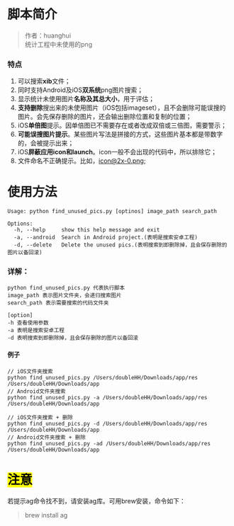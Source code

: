 # 脚本简介

> 作者：huanghui  
> 统计工程中未使用的png

### 特点

1. 可以搜索**xib**文件；
2. 同时支持Android及iOS**双系统**png图片搜索；
3. 显示统计未使用图片**名称及其总大小**，用于评估；
4. **支持删除**搜出来的未使用图片（iOS包括imageset），且不会删除可能误搜的图片。会先保存删除的图片，还会输出删除位置和复制的位置；
5. iOS**单倍图**提示。因单倍图已不需要存在或者改成双倍或三倍图，需要警示；
6. **可能误搜图片提示**。某些图片写法是拼接的方式，这些图片基本都是带数字的，会被提示出来；
7. iOS**屏蔽应用icon和launch**。icon一般不会出现的代码中，所以排除它；
8. 文件命名不正确提示。比如，icon@2x-0.png;

# 使用方法

~~~
Usage: python find_unused_pics.py [optinos] image_path search_path

Options:
  -h, --help     show this help message and exit
  -a, --android  Search in Android project.(表明是搜索安卓工程)
  -d, --delete   Delete the unused pics.(表明搜索到即删除掉，且会保存删除的图片以备回滚)
~~~

### 详解：

~~~
python find_unused_pics.py 代表执行脚本  
image_path 表示图片文件夹，会递归搜索图片
search_path 表示需要搜索的代码文件夹

[option]
-h 查看使用参数
-a 表明是搜索安卓工程
-d 表明搜索到即删除掉，且会保存删除的图片以备回滚
~~~

#### 例子

~~~
// iOS文件夹搜索
python find_unused_pics.py /Users/doubleHH/Downloads/app/res  /Users/doubleHH/Downloads/app
// Android文件夹搜索
python find_unused_pics.py -a /Users/doubleHH/Downloads/app/res  /Users/doubleHH/Downloads/app

// iOS文件夹搜索 + 删除
python find_unused_pics.py -d /Users/doubleHH/Downloads/app/res  /Users/doubleHH/Downloads/app
// Android文件夹搜索 + 删除
python find_unused_pics.py -ad /Users/doubleHH/Downloads/app/res  /Users/doubleHH/Downloads/app
~~~

# <mark>注意</mark>

若提示ag命令找不到，请安装ag库。可用brew安装，命令如下：

> brew install ag
